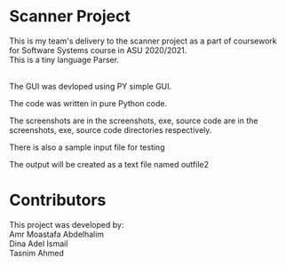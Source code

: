 # Scanner Project

This is my team's delivery to the scanner project as a part of coursework for Software Systems course in ASU 2020/2021. <br>
This is a tiny language Parser. <br> <br>

The GUI was devloped using PY simple GUI. <br>

The code was written in pure Python code. <br>

The screenshots are in the screenshots, exe, source code are in the screenshots, exe, source code directories respectively. <br>

There is also a sample input file for testing <br>

The output will be created as a text file named outfile2

# Contributors
This project was developed by: <br>
Amr Moastafa Abdelhalim <br>
Dina Adel Ismail <br>
Tasnim Ahmed<br>
